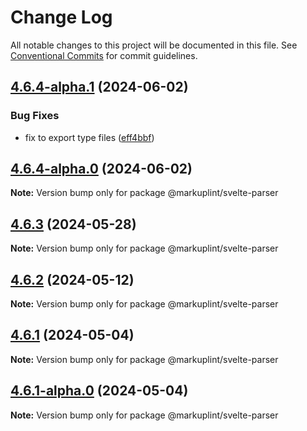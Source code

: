 # Change Log

All notable changes to this project will be documented in this file.
See [Conventional Commits](https://conventionalcommits.org) for commit guidelines.

## [4.6.4-alpha.1](https://github.com/markuplint/markuplint/compare/@markuplint/svelte-parser@4.6.4-alpha.0...@markuplint/svelte-parser@4.6.4-alpha.1) (2024-06-02)


### Bug Fixes

* fix to export type files ([eff4bbf](https://github.com/markuplint/markuplint/commit/eff4bbfd127574809dc5e15d7cafe87699758ee0))





## [4.6.4-alpha.0](https://github.com/markuplint/markuplint/compare/@markuplint/svelte-parser@4.6.3...@markuplint/svelte-parser@4.6.4-alpha.0) (2024-06-02)

**Note:** Version bump only for package @markuplint/svelte-parser

## [4.6.3](https://github.com/markuplint/markuplint/compare/@markuplint/svelte-parser@4.6.2...@markuplint/svelte-parser@4.6.3) (2024-05-28)

**Note:** Version bump only for package @markuplint/svelte-parser

## [4.6.2](https://github.com/markuplint/markuplint/compare/@markuplint/svelte-parser@4.6.1...@markuplint/svelte-parser@4.6.2) (2024-05-12)

**Note:** Version bump only for package @markuplint/svelte-parser

## [4.6.1](https://github.com/markuplint/markuplint/compare/@markuplint/svelte-parser@4.6.1-alpha.0...@markuplint/svelte-parser@4.6.1) (2024-05-04)

**Note:** Version bump only for package @markuplint/svelte-parser

## [4.6.1-alpha.0](https://github.com/markuplint/markuplint/compare/@markuplint/svelte-parser@4.6.0...@markuplint/svelte-parser@4.6.1-alpha.0) (2024-05-04)

**Note:** Version bump only for package @markuplint/svelte-parser
